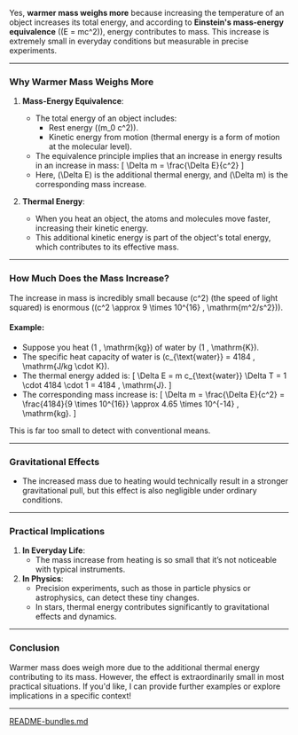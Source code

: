 Yes, **warmer mass weighs more** because increasing the temperature of an object increases its total energy, and according to **Einstein's mass-energy equivalence** (\(E = mc^2\)), energy contributes to mass. This increase is extremely small in everyday conditions but measurable in precise experiments.

---

### **Why Warmer Mass Weighs More**
1. **Mass-Energy Equivalence**:
   - The total energy of an object includes:
     - Rest energy (\(m_0 c^2\)).
     - Kinetic energy from motion (thermal energy is a form of motion at the molecular level).
   - The equivalence principle implies that an increase in energy results in an increase in mass:
     \[
     \Delta m = \frac{\Delta E}{c^2}
     \]
   - Here, \(\Delta E\) is the additional thermal energy, and \(\Delta m\) is the corresponding mass increase.

2. **Thermal Energy**:
   - When you heat an object, the atoms and molecules move faster, increasing their kinetic energy.
   - This additional kinetic energy is part of the object's total energy, which contributes to its effective mass.

---

### **How Much Does the Mass Increase?**
The increase in mass is incredibly small because \(c^2\) (the speed of light squared) is enormous (\(c^2 \approx 9 \times 10^{16} \, \mathrm{m^2/s^2}\)).

#### Example:
- Suppose you heat \(1 \, \mathrm{kg}\) of water by \(1 \, \mathrm{K}\).
- The specific heat capacity of water is \(c_{\text{water}} = 4184 \, \mathrm{J/kg \cdot K}\).
- The thermal energy added is:
  \[
  \Delta E = m c_{\text{water}} \Delta T = 1 \cdot 4184 \cdot 1 = 4184 \, \mathrm{J}.
  \]
- The corresponding mass increase is:
  \[
  \Delta m = \frac{\Delta E}{c^2} = \frac{4184}{9 \times 10^{16}} \approx 4.65 \times 10^{-14} \, \mathrm{kg}.
  \]

This is far too small to detect with conventional means.

---

### **Gravitational Effects**
- The increased mass due to heating would technically result in a stronger gravitational pull, but this effect is also negligible under ordinary conditions.

---

### **Practical Implications**
1. **In Everyday Life**:
   - The mass increase from heating is so small that it’s not noticeable with typical instruments.
2. **In Physics**:
   - Precision experiments, such as those in particle physics or astrophysics, can detect these tiny changes.
   - In stars, thermal energy contributes significantly to gravitational effects and dynamics.

---

### **Conclusion**
Warmer mass does weigh more due to the additional thermal energy contributing to its mass. However, the effect is extraordinarily small in most practical situations. If you'd like, I can provide further examples or explore implications in a specific context!


---

[README-bundles.md](https://t2m.io/zaQHEZ9)
